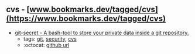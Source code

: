 cvs - [www.bookmarks.dev/tagged/cvs](https://www.bookmarks.dev/tagged/cvs) 
---
* [git-secret - A bash-tool to store your private data inside a git repository.](http://git-secret.io/)
    * tags: [git](../tags/git.md), [security](../tags/security.md), [cvs](../tags/cvs.md)
    * :octocat: [github url](https://github.com/sobolevn/git-secret)
